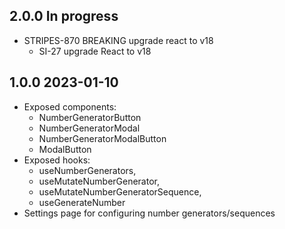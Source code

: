 ## 2.0.0 In progress
  * STRIPES-870 BREAKING upgrade react to v18
    * SI-27 upgrade React to v18

## 1.0.0 2023-01-10
  * Exposed components:
    * NumberGeneratorButton
    * NumberGeneratorModal
    * NumberGeneratorModalButton
    * ModalButton
  * Exposed hooks:
    * useNumberGenerators,
    * useMutateNumberGenerator,
    * useMutateNumberGeneratorSequence,
    * useGenerateNumber
  * Settings page for configuring number generators/sequences